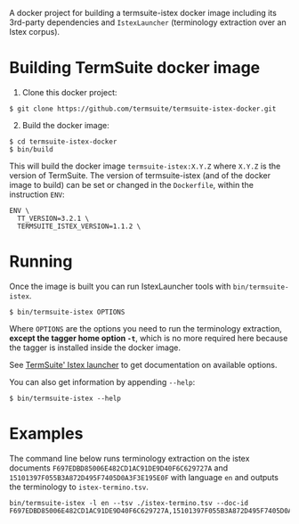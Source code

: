 A docker project for building a termsuite-istex docker image including its 3rd-party dependencies and `IstexLauncher` (terminology extraction over an Istex corpus).

# Building TermSuite docker image

1. Clone this docker project:

```
$ git clone https://github.com/termsuite/termsuite-istex-docker.git
```

2. Build the docker image:

```
$ cd termsuite-istex-docker
$ bin/build
```

This will build the docker image `termsuite-istex:X.Y.Z` where `X.Y.Z` is the version of TermSuite. The version of termsuite-istex (and of the docker image to build) can be set or changed in the `Dockerfile`, within the instruction `ENV`:

```
ENV \
  TT_VERSION=3.2.1 \
  TERMSUITE_ISTEX_VERSION=1.1.2 \
```

# Running

Once the image is built you can run IstexLauncher tools with `bin/termsuite-istex`.

```
$ bin/termsuite-istex OPTIONS
```

Where `OPTIONS` are the options you need to run the terminology extraction,
 **except the tagger home option `-t`**, which is no more required here because
 the tagger is installed inside the docker image.

See [TermSuite' Istex launcher](https://github.com/termsuite/termsuite-istex/) to get documentation on available options.

You can also get information by appending `--help`:

```
$ bin/termsuite-istex --help
```

# Examples

The command line below runs terminology extraction on the istex documents `F697EDBD85006E482CD1AC91DE9D40F6C629727A` and `15101397F055B3A872D495F7405D0A3F3E195E0F` with language `en` and outputs the terminology to `istex-termino.tsv`.

```
bin/termsuite-istex -l en --tsv ./istex-termino.tsv --doc-id F697EDBD85006E482CD1AC91DE9D40F6C629727A,15101397F055B3A872D495F7405D0A3F3E195E0F
```
